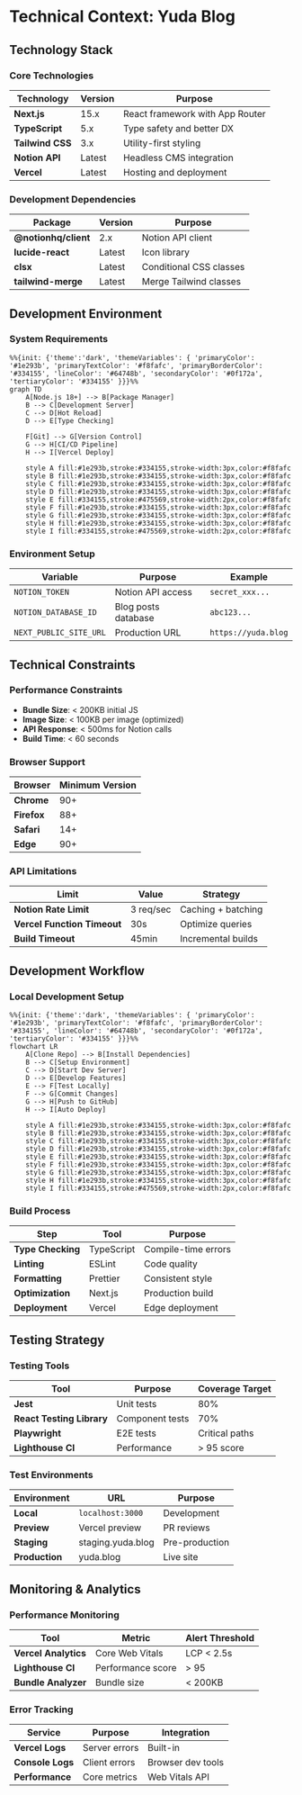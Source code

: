 # Technical Context: Yuda Blog

## Technology Stack

### Core Technologies
| Technology | Version | Purpose |
|------------|---------|---------|
| **Next.js** | 15.x | React framework with App Router |
| **TypeScript** | 5.x | Type safety and better DX |
| **Tailwind CSS** | 3.x | Utility-first styling |
| **Notion API** | Latest | Headless CMS integration |
| **Vercel** | Latest | Hosting and deployment |

### Development Dependencies
| Package | Version | Purpose |
|---------|---------|---------|
| **@notionhq/client** | 2.x | Notion API client |
| **lucide-react** | Latest | Icon library |
| **clsx** | Latest | Conditional CSS classes |
| **tailwind-merge** | Latest | Merge Tailwind classes |

## Development Environment

### System Requirements
```mermaid
%%{init: {'theme':'dark', 'themeVariables': { 'primaryColor': '#1e293b', 'primaryTextColor': '#f8fafc', 'primaryBorderColor': '#334155', 'lineColor': '#64748b', 'secondaryColor': '#0f172a', 'tertiaryColor': '#334155' }}}%%
graph TD
    A[Node.js 18+] --> B[Package Manager]
    B --> C[Development Server]
    C --> D[Hot Reload]
    D --> E[Type Checking]
    
    F[Git] --> G[Version Control]
    G --> H[CI/CD Pipeline]
    H --> I[Vercel Deploy]
    
    style A fill:#1e293b,stroke:#334155,stroke-width:3px,color:#f8fafc
    style B fill:#1e293b,stroke:#334155,stroke-width:3px,color:#f8fafc
    style C fill:#1e293b,stroke:#334155,stroke-width:3px,color:#f8fafc
    style D fill:#1e293b,stroke:#334155,stroke-width:3px,color:#f8fafc
    style E fill:#334155,stroke:#475569,stroke-width:2px,color:#f8fafc
    style F fill:#1e293b,stroke:#334155,stroke-width:3px,color:#f8fafc
    style G fill:#1e293b,stroke:#334155,stroke-width:3px,color:#f8fafc
    style H fill:#1e293b,stroke:#334155,stroke-width:3px,color:#f8fafc
    style I fill:#334155,stroke:#475569,stroke-width:2px,color:#f8fafc
```

### Environment Setup
| Variable | Purpose | Example |
|----------|---------|---------|
| `NOTION_TOKEN` | Notion API access | `secret_xxx...` |
| `NOTION_DATABASE_ID` | Blog posts database | `abc123...` |
| `NEXT_PUBLIC_SITE_URL` | Production URL | `https://yuda.blog` |

## Technical Constraints

### Performance Constraints
- **Bundle Size**: < 200KB initial JS
- **Image Size**: < 100KB per image (optimized)
- **API Response**: < 500ms for Notion calls
- **Build Time**: < 60 seconds

### Browser Support
| Browser | Minimum Version |
|---------|-----------------|
| **Chrome** | 90+ |
| **Firefox** | 88+ |
| **Safari** | 14+ |
| **Edge** | 90+ |

### API Limitations
| Limit | Value | Strategy |
|-------|-------|----------|
| **Notion Rate Limit** | 3 req/sec | Caching + batching |
| **Vercel Function Timeout** | 30s | Optimize queries |
| **Build Timeout** | 45min | Incremental builds |

## Development Workflow

### Local Development Setup
```mermaid
%%{init: {'theme':'dark', 'themeVariables': { 'primaryColor': '#1e293b', 'primaryTextColor': '#f8fafc', 'primaryBorderColor': '#334155', 'lineColor': '#64748b', 'secondaryColor': '#0f172a', 'tertiaryColor': '#334155' }}}%%
flowchart LR
    A[Clone Repo] --> B[Install Dependencies]
    B --> C[Setup Environment]
    C --> D[Start Dev Server]
    D --> E[Develop Features]
    E --> F[Test Locally]
    F --> G[Commit Changes]
    G --> H[Push to GitHub]
    H --> I[Auto Deploy]
    
    style A fill:#1e293b,stroke:#334155,stroke-width:3px,color:#f8fafc
    style B fill:#1e293b,stroke:#334155,stroke-width:3px,color:#f8fafc
    style C fill:#1e293b,stroke:#334155,stroke-width:3px,color:#f8fafc
    style D fill:#1e293b,stroke:#334155,stroke-width:3px,color:#f8fafc
    style E fill:#1e293b,stroke:#334155,stroke-width:3px,color:#f8fafc
    style F fill:#1e293b,stroke:#334155,stroke-width:3px,color:#f8fafc
    style G fill:#1e293b,stroke:#334155,stroke-width:3px,color:#f8fafc
    style H fill:#1e293b,stroke:#334155,stroke-width:3px,color:#f8fafc
    style I fill:#334155,stroke:#475569,stroke-width:2px,color:#f8fafc
```

### Build Process
| Step | Tool | Purpose |
|------|------|---------|
| **Type Checking** | TypeScript | Compile-time errors |
| **Linting** | ESLint | Code quality |
| **Formatting** | Prettier | Consistent style |
| **Optimization** | Next.js | Production build |
| **Deployment** | Vercel | Edge deployment |

## Testing Strategy

### Testing Tools
| Tool | Purpose | Coverage Target |
|------|---------|-----------------|
| **Jest** | Unit tests | 80% |
| **React Testing Library** | Component tests | 70% |
| **Playwright** | E2E tests | Critical paths |
| **Lighthouse CI** | Performance | > 95 score |

### Test Environments
| Environment | URL | Purpose |
|-------------|-----|---------|
| **Local** | `localhost:3000` | Development |
| **Preview** | Vercel preview | PR reviews |
| **Staging** | staging.yuda.blog | Pre-production |
| **Production** | yuda.blog | Live site |

## Monitoring & Analytics

### Performance Monitoring
| Tool | Metric | Alert Threshold |
|------|--------|-----------------|
| **Vercel Analytics** | Core Web Vitals | LCP < 2.5s |
| **Lighthouse CI** | Performance score | > 95 |
| **Bundle Analyzer** | Bundle size | < 200KB |

### Error Tracking
| Service | Purpose | Integration |
|---------|---------|-------------|
| **Vercel Logs** | Server errors | Built-in |
| **Console Logs** | Client errors | Browser dev tools |
| **Performance** | Core metrics | Web Vitals API |
